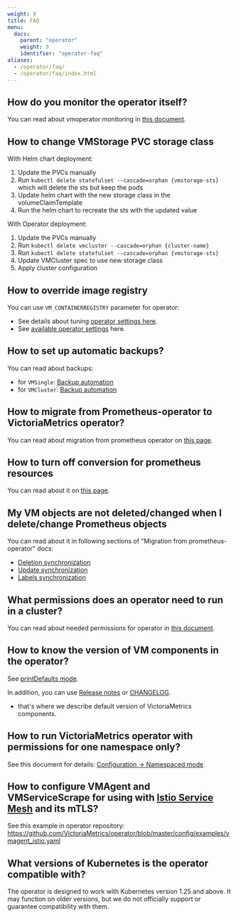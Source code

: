 ```yaml
---
weight: 9
title: FAQ
menu:
  docs:
    parent: "operator"
    weight: 9
    identifier: "operator-faq"
aliases:
  - /operator/faq/
  - /operator/faq/index.html
---
```

## How do you monitor the operator itself?

You can read about vmoperator monitoring in [this document](https://docs.victoriametrics.com/operator/monitoring).

## How to change VMStorage PVC storage class

With Helm chart deployment:

1. Update the PVCs manually
1. Run `kubectl delete statefulset --cascade=orphan {vmstorage-sts}` which will delete the sts but keep the pods
1. Update helm chart with the new storage class in the volumeClaimTemplate
1. Run the helm chart to recreate the sts with the updated value

With Operator deployment:

1. Update the PVCs manually
1. Run `kubectl delete vmcluster --cascade=orphan {cluster-name}`
1. Run `kubectl delete statefulset --cascade=orphan {vmstorage-sts}`
1. Update VMCluster spec to use new storage class
1. Apply cluster configuration

## How to override image registry

You can use `VM_CONTAINERREGISTRY` parameter for operator:

- See details about tuning [operator settings here](https://docs.victoriametrics.com/operator/setup#settings).
- See [available operator settings](https://docs.victoriametrics.com/operator/configuration/#environment-variables) here.

## How to set up automatic backups?

You can read about backups:

- for `VMSingle`: [Backup automation](https://docs.victoriametrics.com/operator/resources/vmsingle#backup-automation)
- for `VMCluster`: [Backup automation](https://docs.victoriametrics.com/operator/resources/vmcluster#backup-automation)

## How to migrate from Prometheus-operator to VictoriaMetrics operator?

You can read about migration from prometheus operator on [this page](https://docs.victoriametrics.com/operator/migration).

## How to turn off conversion for prometheus resources

You can read about it on [this page](https://docs.victoriametrics.com/operator/migration#objects-convesion).

## My VM objects are not deleted/changed when I delete/change Prometheus objects

You can read about it in following sections of "Migration from prometheus-operator" docs:

- [Deletion synchronization](https://docs.victoriametrics.com/operator/migration#deletion-synchronization)
- [Update synchronization](https://docs.victoriametrics.com/operator/migration#update-synchronization)
- [Labels synchronization](https://docs.victoriametrics.com/operator/migration#labels-synchronization)

## What permissions does an operator need to run in a cluster?

You can read about needed permissions for operator in [this document](https://docs.victoriametrics.com/operator/security#roles).

## How to know the version of VM components in the operator?

See [printDefaults mode](https://docs.victoriametrics.com/operator/configuration).

In addition, you can use [Release notes](https://github.com/VictoriaMetrics/operator/releases) 
or [CHANGELOG](https://docs.victoriametrics.com/operator/changelog).
- that's where we describe default version of VictoriaMetrics components.

## How to run VictoriaMetrics operator with permissions for one namespace only?

See this document for details: [Configuration -> Namespaced mode](https://docs.victoriametrics.com/operator/configuration#namespaced-mode).

## How to configure VMAgent and VMServiceScrape for using with [Istio Service Mesh](https://istio.io/) and its mTLS?

See this example in operator repository: https://github.com/VictoriaMetrics/operator/blob/master/config/examples/vmagent_istio.yaml

## What versions of Kubernetes is the operator compatible with?

The operator is designed to work with Kubernetes version 1.25 and above. 
It may function on older versions, but we do not officially support or guarantee compatibility with them.
